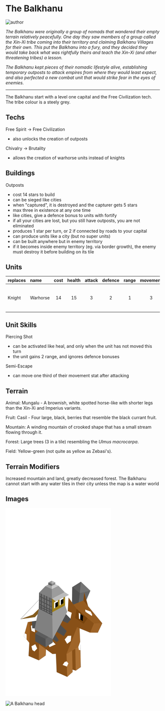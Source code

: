 # The Balkhanu

![author](https://img.shields.io/badge/author-Nyrrv%234841-%237289DA)

*The Balkhanu were originally a group of nomads that wandered their empty terrain relatively peacefully. One day they saw members of a group called the Xin-Xi tribe coming into their territory and claiming Balkhanu Villages for their own. This put the Balkhanu into a fury, and they decided they would take back what was rightfully theirs and teach the Xin-Xi (and other threatening tribes) a lesson.*

*The Balkhanu kept pieces of their nomadic lifestyle alive, establishing temporary outposts to attack empires from where they would least expect, and also perfected a new combat unit that would strike fear in the eyes of enemies.*

---

The Balkhanu start with a level one capital and the Free Civilization tech. The tribe colour is a steely grey.

## Techs

Free Spirit -> Free Civilization

- also unlocks the creation of outposts

Chivalry -> Brutality

- allows the creation of warhorse units instead of knights

## Buildings

Outposts

- cost 14 stars to build
- can be sieged like cities
- when "captured", it is destroyed and the capturer gets 5 stars
- max three in existence at any one time
- like cities, give a defence bonus to units with fortify
- if all your cities are lost, but you still have outposts, you are not eliminated
- produces 1 star per turn, or 2 if connected by roads to your capital
- can produce units like a city (but no super units)
- can be built anywhere but in enemy territory
- if it becomes inside enemy territory (eg. via border growth), the enemy must destroy it before building on its tile

## Units

| replaces | name | cost | health | attack | defence | range | movement | skills |
|:---------|:-----|:----:|:------:|:------:|:-------:|:-----:|:--------:|:-------|
| Knight | Warhorse | 14 | 15 | 3 | 2 | 1 | 3 | Dash, Piercing Shot, Semi-Escape |

## Unit Skills

Piercing Shot

- can be activated like heal, and only when the unit has not moved this turn
- the unit gains 2 range, and ignores defence bonuses

Semi-Escape

- can move one third of their movement stat after attacking

## Terrain

Animal: Mungalu - A brownish, white spotted horse-like with shorter legs than the Xin-Xi and Imperius variants.

Fruit: Casil - Four large, black, berries that resemble the black currant fruit.

Mountain: A winding mountain of crooked shape that has a small stream flowing through it.

Forest: Large trees (3 in a tile) resembling the *Ulmus macrocarpa*.

Field: Yellow-green (not quite as yellow as Zebasi's).

## Terrain Modifiers

Increased mountain and land, greatly decreased forest. The Balkhanu cannot start with any water tiles in their city unless the map is a water world

## Images

![A Balkhanu warhorse](../images/balkhanu0.png)

![A Balkhanu head](../images/balhanu1.jpg)
